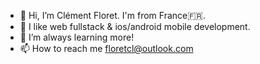 - 👋 Hi, I’m Clément Floret. I'm from France🇫🇷.
- 👀 I like web fullstack & ios/android mobile development.
- 🌱 I’m always learning more!
- 📫 How to reach me floretcl@outlook.com
